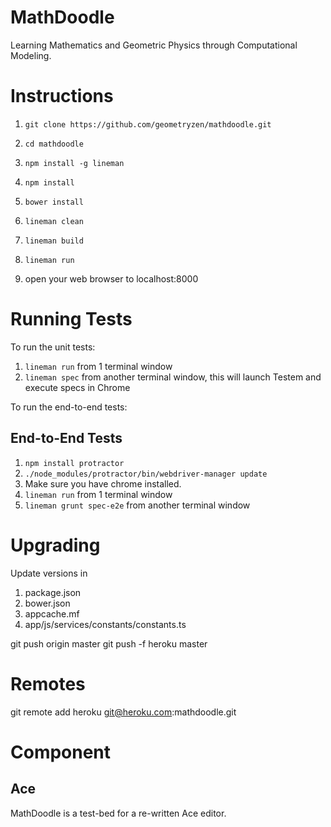 # MathDoodle

Learning Mathematics and Geometric Physics through Computational Modeling.

# Instructions

1. `git clone https://github.com/geometryzen/mathdoodle.git`
2. `cd mathdoodle`
3. `npm install -g lineman`
4. `npm install`
5. `bower install`

6. `lineman clean`
7. `lineman build`
8. `lineman run`

9. open your web browser to localhost:8000

# Running Tests

To run the unit tests:

1. `lineman run` from 1 terminal window
2. `lineman spec` from another terminal window, this will launch Testem and execute specs in Chrome

To run the end-to-end tests:

## End-to-End Tests

1. `npm install protractor`
2. `./node_modules/protractor/bin/webdriver-manager update`
3. Make sure you have chrome installed.
4. `lineman run` from 1 terminal window
5. `lineman grunt spec-e2e` from another terminal window

# Upgrading

Update versions in

1. package.json
2. bower.json
3. appcache.mf
4. app/js/services/constants/constants.ts

git push origin master
git push -f heroku master

# Remotes

git remote add heroku git@heroku.com:mathdoodle.git

# Component

## Ace

MathDoodle is a test-bed for a re-written Ace editor.
